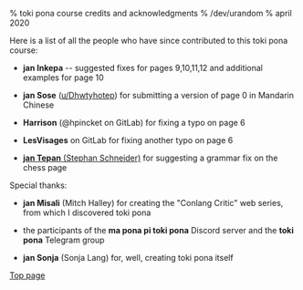 % toki pona course credits and acknowledgments
% /dev/urandom
% april 2020

Here is a list of all the people who have since contributed to this toki pona
course:

* **jan Inkepa** -- suggested fixes for pages 9,10,11,12 and additional examples
  for page 10 

* **jan Sose** ([u/Dhwtyhotep](https://reddit.com/u/Dhwtyhotep)) for submitting
  a version of page 0 in Mandarin Chinese

* **Harrison** (@hpincket on GitLab) for fixing a typo on page 6

* **LesVisages** on GitLab for fixing another typo on page 6

* [**jan Tepan** (Stephan Schneider)](https://github.com/stefichjo/toki-pona)
  for suggesting a grammar fix on the chess page

Special thanks:

* **jan Misali** (Mitch Halley) for creating the "Conlang Critic" web series,
  from which I discovered toki pona

* the participants of the **ma pona pi toki pona** Discord server and the
  **toki pona** Telegram group

* **jan Sonja** (Sonja Lang) for, well, creating toki pona itself

[Top page](index.html)
